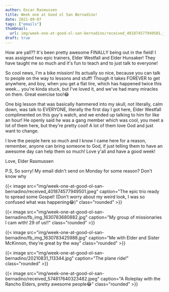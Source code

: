 ```yaml
---
author: Oscar Rasmussen
title: Week one at Good ol San Bernadino!
date: 2021-09-07
tags: ["emails"]
thumbnail:
  url: img/week-one-at-good-ol-san-bernadino/received_401874577949501.jpeg
draft: true
---
```


How are yall?? It's been pretty awesome FINALLY being out in the field! I was assigned two epic trainers, Elder Westfall and Elder Hunsaker! They have taught me so much and it's fun to teach and to just talk to everyone!

So cool news, I'm a bike mission! Its actually so nice, because you can talk to people on the way to lessons and stuff! Though it takes FOREVER to get anywhere, and boy, when you get a flat tire, which has happened twice this week... you're kinda stuck, but I've loved it, and we've had many miracles on them. Great exercise too!😂

One big lesson that was basically hammered into my skull, not literally, calm down, was talk to EVERYONE, literally the first day I got here, Elder Westfall complimented on this guy's watch, and we ended up talking to him for like an hour! He openly said he was a gang member which was cool, you meet a lot of them here, but they're pretty cool! A lot of them love God and just want to change.

I love the people here so much and I know I came here for a reason, remember, anyone can bring someone to God, if just telling them to have an awesome day can help them so much! Love y'all and have a good week!

Love, Elder Rasmussen

P.S, So sorry! My email didn't send on Monday for some reason? Don't know why

{{< image src="img/week-one-at-good-ol-san-bernadino/received_401874577949501.jpeg" caption="The epic trio ready to spread some Gospel! (Don't worry about my weird look, I was so confused what was happening😂)" class="rounded" >}}

{{< image src="img/week-one-at-good-ol-san-bernadino/fb_img_1630783680882.jpg" caption="My group of missionaries I cam with! 29 of us!!" class="rounded" >}}

{{< image src="img/week-one-at-good-ol-san-bernadino/fb_img_1630783425988.jpg" caption="Me with Elder and Sister McKinnon, they're great by the way" class="rounded" >}}

{{< image src="img/week-one-at-good-ol-san-bernadino/20210831_113344.jpg" caption="The plane ride!" class="rounded" >}}

{{< image src="img/week-one-at-good-ol-san-bernadino/received_574817640323482.jpeg" caption="A Roleplay with the Rancho Elders, pretty awesome people😂" class="rounded" >}}
